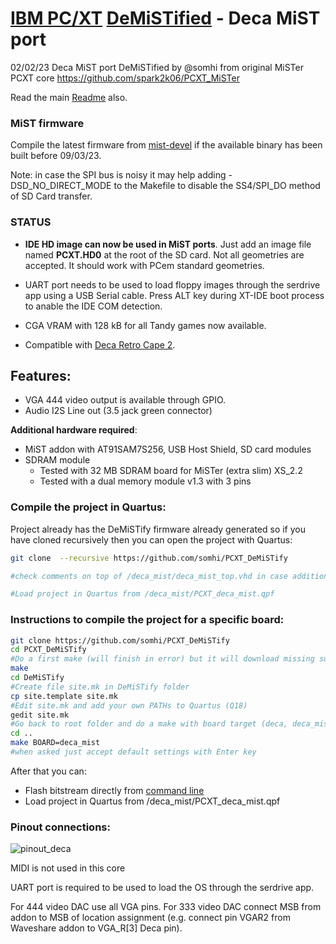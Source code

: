 # [IBM PC/XT](https://en.wikipedia.org/wiki/IBM_Personal_Computer_XT)  [DeMiSTified](https://github.com/robinsonb5/DeMiSTify) - Deca MiST port

02/02/23 Deca MiST port DeMiSTified by @somhi from original MiSTer PCXT core  https://github.com/spark2k06/PCXT_MiSTer

Read the main [Readme](https://github.com/somhi/PCXT_DeMiSTify) also.

### MiST firmware

Compile the latest firmware from [mist-devel](https://github.com/mist-devel/mist-firmware) if the available binary has been built before 09/03/23.

Note: in case the  SPI bus is noisy it may help adding -DSD_NO_DIRECT_MODE to the Makefile to disable the SS4/SPI_DO method of SD Card transfer. 

### STATUS

* **IDE HD image can now be used in MiST ports**. Just add an image file named **PCXT.HD0** at the root of the SD card. Not all geometries are accepted. It should work with PCem standard geometries.
* UART port needs to be used to load floppy images through the serdrive app using a USB Serial cable. Press ALT key during XT-IDE boot process to anable the IDE COM detection.
* CGA VRAM with 128 kB for all Tandy games now available.

* Compatible with [Deca Retro Cape 2](https://github.com/somhi/DECA_retro_cape_2). 

## **Features:**

* VGA 444 video output is available through GPIO. 
* Audio I2S Line out (3.5 jack green connector) 

**Additional hardware required**:

- MiST addon with AT91SAM7S256, USB Host Shield, SD card modules
- SDRAM module
  - Tested with 32 MB SDRAM board for MiSTer (extra slim) XS_2.2
  - Tested with a dual memory module v1.3 with 3 pins

### Compile the project in Quartus:

Project already has the DeMiSTify firmware already generated so if you have cloned recursively then you can open the project with Quartus:

```sh
git clone  --recursive https://github.com/somhi/PCXT_DeMiSTify

#check comments on top of /deca_mist/deca_mist_top.vhd in case additional actions are needed

#Load project in Quartus from /deca_mist/PCXT_deca_mist.qpf
```



### Instructions to compile the project for a specific board:

```sh
git clone https://github.com/somhi/PCXT_DeMiSTify
cd PCXT_DeMiSTify
#Do a first make (will finish in error) but it will download missing submodules 
make
cd DeMiSTify
#Create file site.mk in DeMiSTify folder 
cp site.template site.mk
#Edit site.mk and add your own PATHs to Quartus (Q18)
gedit site.mk
#Go back to root folder and do a make with board target (deca, deca_mist, neptuno, uareloaded, atlas_cyc). If not specified it will compile for all targets.
cd ..
make BOARD=deca_mist
#when asked just accept default settings with Enter key
```

After that you can:

* Flash bitstream directly from [command line](https://github.com/DECAfpga/DECA_binaries#flash-bitstream-to-fgpa-with-quartus)
* Load project in Quartus from /deca_mist/PCXT_deca_mist.qpf

### Pinout connections:

![pinout_deca](../DeMiSTify/Board/deca_mist/pinout_deca.png)

MIDI is not used in this core

UART port is required to be used to load the OS through the serdrive app.

For 444 video DAC use all VGA pins. For 333 video DAC connect MSB from addon to MSB of location assignment (e.g. connect pin VGAR2 from Waveshare addon to VGA_R[3] Deca pin).

